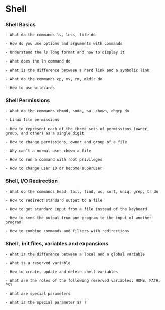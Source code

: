 # Shell

### Shell Basics

    - What do the commands ls, less, file do

    - How do you use options and arguments with commands

    - Understand the ls long format and how to display it

    - What does the ln command do

    - What is the difference between a hard link and a symbolic link

    - What do the commands cp, mv, rm, mkdir do

    - How to use wildcards

### Shell Permissions

    - What do the commands chmod, sudo, su, chown, chgrp do

    - Linux file permissions

    - How to represent each of the three sets of permissions (owner, group, and other) as a single digit

    - How to change permissions, owner and group of a file

    - Why can’t a normal user chown a file

    - How to run a command with root privileges

    - How to change user ID or become superuser
    
### Shell, I/O Redirection

    - What do the commands head, tail, find, wc, sort, uniq, grep, tr do

    - How to redirect standard output to a file

    - How to get standard input from a file instead of the keyboard

    - How to send the output from one program to the input of another program

    - How to combine commands and filters with redirections
   
### Shell , init files, variables and expansions

    - What is the difference between a local and a global variable

    - What is a reserved variable

    - How to create, update and delete shell variables

    - What are the roles of the following reserved variables: HOME, PATH, PS1

    - What are special parameters

    - What is the special parameter $? ?
